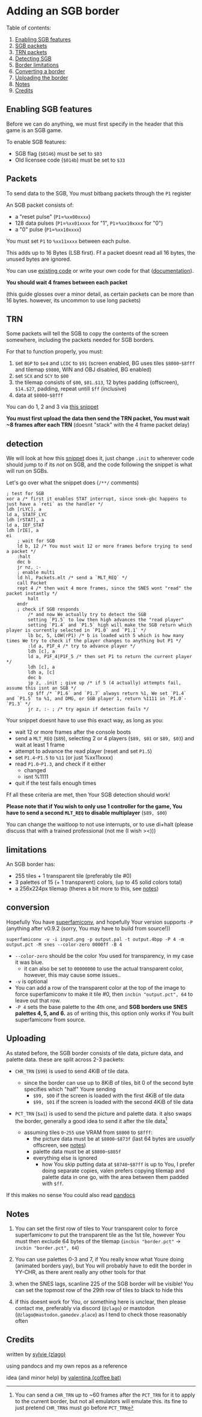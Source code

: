 # Adding an SGB border

Table of contents:

1. [Enabling SGB features](#enabling-SGB)
2. [SGB packets](#packets)
3. [TRN packets](#TRN)
4. [Detecting SGB](#detection)
5. [Border limitations](#limitations)
6. [Converting a border](#conversion)
7. [Uploading the border](#uploading)
8. [Notes](#notes)
9. [Credits](#credits)

## Enabling SGB features

Before we can do anything, we must first specify in the header that this game is an SGB game.

To enable SGB features:

- SGB flag (`$0146`) must be set to `$03`
- Old licensee code (`$014b`) must be set to `$33`

## Packets

To send data to the SGB, You must bitbang packets through the `P1` register

An SGB packet consists of:

- a "reset pulse" (`P1`=`%xx00xxxx`)
- 128 data pulses (`P1`=`%xx01xxxx` for "1", `P1`=`%xx10xxxx` for "0")
- a "0" pulse (`P1`=`%xx10xxxx`)

You must set `P1` to `%xx11xxxx` between each pulse.

This adds up to 16 Bytes (LSB first). Ff a packet doesnt read all 16 bytes, the unused bytes are ignored.

You can use [existing code](https://github.com/zlago/violence-gbc/blob/11cfdb6ee8a35e042fa9712484d814e0961cea7c/src/sub.sm83#L413-L463) or write your own code for that ([documentation](https://gbdev.io/pandocs/SGB_Command_Packet.html)).

**You should wait 4 frames between each packet**

(this guide glosses over a minor detail, as certain packets can be more than 16 bytes. however, its uncommon to use long packets)

## TRN

Some packets will tell the SGB to copy the contents of the screen somewhere, including the packets needed for SGB borders.

For that to function properly, you must:

1. set `BGP` to `$e4` and `LCDC` to `$91` (screen enabled, BG uses tiles `$8000`-`$8fff` and tilemap `$9800`, WIN and OBJ disabled, BG enabled)
2. set `SCX` and `SCY` to `$00`
3. the tilemap consists of `$00`, `$01`..`$13`, 12 bytes padding (offscreen), `$14`..`$27`, padding, repeat untill `$ff` (inclusive)
4. data at `$8000`-`$8fff`

You can do 1, 2 and 3 via [this snippet](https://github.com/zlago/snek-gbc/blob/baef0369f57d2b0d58316cb1c28c6cc22475a6c9/code/init.sm83#L208-L230)

**You must first upload the data then send the TRN packet, You must wait ~8 frames after each TRN** (doesnt "stack" with the 4 frame packet delay)

## detection

We will look at how this [snippet](https://github.com/zlago/snek-gbc/blob/baef0369f57d2b0d58316cb1c28c6cc22475a6c9/code/init.sm83#L167-L196) does it, just change `.init` to wherever code should jump to if its _not_ on SGB, and the code following the snippet is what will run on SGBs.

Let's go over what the snippet does (`/**/` comments)

```sm83asm
; test for SGB
xor a /* first it enables STAT interrupt, since snek-gbc happens to just have a `reti` as the handler */
ldh [rLYC], a
ld a, STATF_LYC
ldh [rSTAT], a
ld a, IEF_STAT
ldh [rIE], a
ei
	; wait for SGB
	ld b, 12 /* You must wait 12 or more frames before trying to send a packet */
	:halt
	dec b
	jr nz, :-
	; enable multi
	ld hl, Packets.mlt /* send a `MLT_REQ` */
	call Packet
	rept 4 /* then wait 4 more frames, since the SNES wont "read" the packet instantly */
		halt
	endr
	; check if SGB responds
		/* and now We actually try to detect the SGB
		setting `P1.5` to low then high advances the "read player"
		setting `P1.4` and `P1.5` high will make the SGB return which player is currently selected in `P1.0` and `P1.1` */
		lb bc, 5, LOW(rP1) /* b is loaded with 5 which is how many times We try to check if the player changes to anything but P1 */
		:ld a, P1F_4 /* try to advance player */
		ldh [c], a
		ld a, P1F_4|P1F_5 /* then set P1 to return the current player */
		ldh [c], a
		ldh a, [c]
		dec b
		jp z, .init ; give up /* if 5 (4 actually) attempts fail, assume this isnt an SGB */
		cp $ff /* `P1.6` and `P1.7` always return %1, We set `P1.4` and `P1.5` to %1, and DMG, or SGB player 1, return %1111 in `P1.0`-`P1.3` */
		jr z, :- ; /* try again if detection fails */
```

Your snippet doesnt have to use this exact way, as long as you:

- wait 12 or more frames after the console boots
- send a `MLT_REQ` (`$89`), selecting 2 or 4 players (`$89, $01` or `$89, $03`) and wait at least 1 frame
- attempt to advance the read player (reset and set `P1.5`)
- set `P1.4`-`P1.5` to `%11` (or just %xx11xxxx)
- read `P1.0`-`P1.3`, and check if it either
  - changed
  - isnt %1111
- quit if the test fails enough times

Ff all these criteria are met, then Your SGB detection should work!

**Please note that if You wish to only use 1 controller for the game, You have to send a second `MLT_REQ` to disable multiplayer** (`$89, $00`)

You can change the waitloop to not use interrupts, or to use di+halt (please discuss that with a trained professional (not me (I wish ><)))

## limitations

An SGB border has:

- 255 tiles + 1 transparent tile (preferably tile #0)
- 3 palettes of 15 (+ 1 transparent) colors, (up to 45 solid colors total)
- a 256x224px tilemap (theres a bit more to this, see [notes](#notes))

## conversion

Hopefully You have [superfamiconv](https://github.com/Optiroc/SuperFamiconv), and hopefully Your version supports `-P` (anything after v0.9.2 (sorry, You may have to build from source!))

```
superfamiconv -v -i input.png -p output.pal -t output.4bpp -P 4 -m output.pct -M snes --color-zero 0000ff -B 4
```

- `--color-zero` should be the color _You_ used for transparency, in my case it was blue.
  - it can also be set to `00000000` to use the actual transparent color, however, this may cause some issues..
- `-v` is optional
- You can add a row of the transparent color at the top of the image to force superfamiconv to make it tile #0, then `incbin "output.pct", 64` to leave out that row.
- `-P 4` sets the base palette to the 4th one, and **SGB borders use SNES palettes 4, 5, and 6.** as of writing this, this option only works if You built superfamiconv from source.

## Uploading

As stated before, the SGB border consists of tile data, picture data, and palette data. these are split across 2-3 packets:

- `CHR_TRN` (`$99`) is used to send 4KiB of tile data.

  - since the border can use up to 8KiB of tiles, bit 0 of the second byte specifies which "half" Youre sending
    - `$99, $00` if the screen is loaded with the first 4KiB of tile data
    - `$99, $01` if the screen is loaded with the second 4KiB of tile data

- `PCT_TRN` (`$a1`) is used to send the picture and palette data. it also swaps the border, generally a good idea to send it after the tile data[^1]
  - assuming tiles `0`-`255` use VRAM from `$8000` to `$8fff`:
    - the picture data must be at `$8000`-`$873f` (last 64 bytes are _usually_ offscreen, see [notes](#notes))
    - palette data must be at `$8800`-`$885f`
    - everything else is ignored
      - how You skip putting data at `$8740`-`$87ff` is up to You, I prefer doing separate copies, valen prefers copying tilemap and palette data in one go, with the area between them padded with `$ff`.

If this makes no sense You could also read [pandocs](https://gbdev.io/pandocs/SGB_Command_Border.html)

[^1]: You can send a `CHR_TRN` up to \~60 frames after the `PCT_TRN` for it to apply to the current border, but not all emulators will emulate this. its fine to just pretend `CHR_TRN`s must go before `PCT_TRN`

## Notes

1. You can set the first row of tiles to Your transparent color to force superfamiconv to put the transparent tile as the 1st tile, however You must then exclude 64 bytes of the tilemap (`incbin "border.pct"` -> `incbin "border.pct", 64`)

2. You can use palettes 0-3 and 7, if You really know what Youre doing (animated borders yay), but You will probably have to edit the border in YY-CHR, as there arent really any other tools for that

3. when the SNES lags, scanline 225 of the SGB border will be visible! You can set the topmost row of the 29th row of tiles to black to hide this

4. if this doesnt work for You, or something here is unclear, then please contact me, preferably via discord (`@zlago`) or mastodon (`@zlago@mastodon.gamedev.place`) as I tend to check those reasonably often

## Credits

written by [sylvie (zlago)](https://zlago.github.io/me/)

using pandocs and my own repos as a reference

idea (and minor help) by [valentina (coffee bat)](https://coffeebat.neocities.org/)
